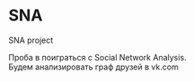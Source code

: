 # SNA
SNA project

Проба в поиграться с Social Network Analysis.  
Будем анализировать граф друзей в vk.com  
